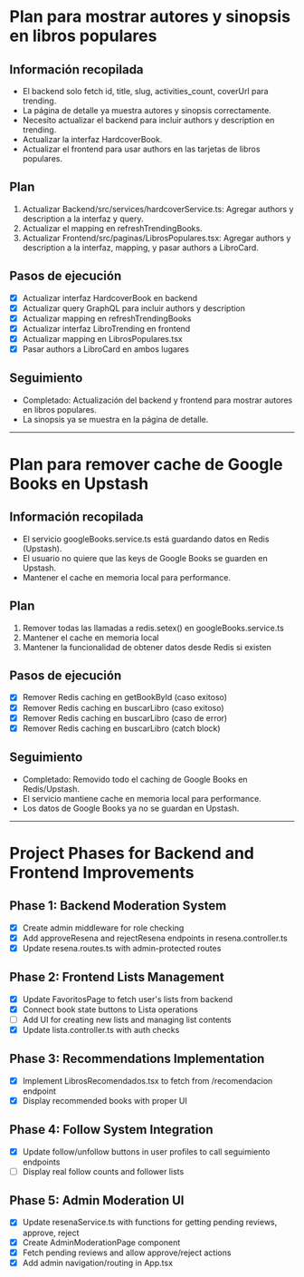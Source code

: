 # Plan para mostrar autores y sinopsis en libros populares

## Información recopilada
- El backend solo fetch id, title, slug, activities_count, coverUrl para trending.
- La página de detalle ya muestra autores y sinopsis correctamente.
- Necesito actualizar el backend para incluir authors y description en trending.
- Actualizar la interfaz HardcoverBook.
- Actualizar el frontend para usar authors en las tarjetas de libros populares.

## Plan
1. Actualizar Backend/src/services/hardcoverService.ts: Agregar authors y description a la interfaz y query.
2. Actualizar el mapping en refreshTrendingBooks.
3. Actualizar Frontend/src/paginas/LibrosPopulares.tsx: Agregar authors y description a la interfaz, mapping, y pasar authors a LibroCard.

## Pasos de ejecución
- [x] Actualizar interfaz HardcoverBook en backend
- [x] Actualizar query GraphQL para incluir authors y description
- [x] Actualizar mapping en refreshTrendingBooks
- [x] Actualizar interfaz LibroTrending en frontend
- [x] Actualizar mapping en LibrosPopulares.tsx
- [x] Pasar authors a LibroCard en ambos lugares

## Seguimiento
- Completado: Actualización del backend y frontend para mostrar autores en libros populares.
- La sinopsis ya se muestra en la página de detalle.

---

# Plan para remover cache de Google Books en Upstash

## Información recopilada
- El servicio googleBooks.service.ts está guardando datos en Redis (Upstash).
- El usuario no quiere que las keys de Google Books se guarden en Upstash.
- Mantener el cache en memoria local para performance.

## Plan
1. Remover todas las llamadas a redis.setex() en googleBooks.service.ts
2. Mantener el cache en memoria local
3. Mantener la funcionalidad de obtener datos desde Redis si existen

## Pasos de ejecución
- [x] Remover Redis caching en getBookById (caso exitoso)
- [x] Remover Redis caching en buscarLibro (caso exitoso)
- [x] Remover Redis caching en buscarLibro (caso de error)
- [x] Remover Redis caching en buscarLibro (catch block)

## Seguimiento
- Completado: Removido todo el caching de Google Books en Redis/Upstash.
- El servicio mantiene cache en memoria local para performance.
- Los datos de Google Books ya no se guardan en Upstash.

---

# Project Phases for Backend and Frontend Improvements

## Phase 1: Backend Moderation System
- [x] Create admin middleware for role checking
- [x] Add approveResena and rejectResena endpoints in resena.controller.ts
- [x] Update resena.routes.ts with admin-protected routes

## Phase 2: Frontend Lists Management
- [x] Update FavoritosPage to fetch user's lists from backend
- [x] Connect book state buttons to Lista operations
- [ ] Add UI for creating new lists and managing list contents
- [x] Update lista.controller.ts with auth checks

## Phase 3: Recommendations Implementation
- [x] Implement LibrosRecomendados.tsx to fetch from /recomendacion endpoint
- [x] Display recommended books with proper UI

## Phase 4: Follow System Integration
- [x] Update follow/unfollow buttons in user profiles to call seguimiento endpoints
- [ ] Display real follow counts and follower lists

## Phase 5: Admin Moderation UI
- [x] Update resenaService.ts with functions for getting pending reviews, approve, reject
- [x] Create AdminModerationPage component
- [x] Fetch pending reviews and allow approve/reject actions
- [x] Add admin navigation/routing in App.tsx
